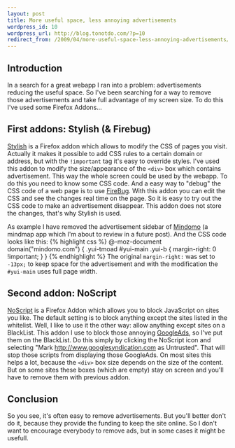 ```yaml
---
layout: post
title: More useful space, less annoying advertisements
wordpress_id: 10
wordpress_url: http://blog.tonotdo.com/?p=10
redirect_from: /2009/04/more-useful-space-less-annoying-advertisements/
---
```


## Introduction
In a search for a great webapp I ran into a problem: advertisements reducing the useful space. So I've been searching for a way to remove those advertisements and take full advantage of my screen size.
To do this I've used some Firefox Addons...

## First addons: Stylish (& Firebug)
[Stylish](https://addons.mozilla.org/en-US/firefox/addon/2108) is a Firefox addon which allows to modify the CSS of pages you visit. Actually it makes it possible to add CSS rules to a certain domain or address, but with the `!important` tag it's easy to override styles.
I've used this addon to modify the size/appearance of the `<div>` box which contains advertisement. This way the whole screen could be used by the webapp.
To do this you need to know some CSS code. And a easy way to "debug" the CSS code of a web page is to use [FireBug](https://addons.mozilla.org/en-US/firefox/addon/1843). With this addon you can edit the CSS and see the changes real time on the page. So it is easy to try out the CSS code to make an advertisement disappear. This addon does not store the changes, that's why Stylish is used.

As example I have removed the advertisement sidebar of [Mindomo](http://www.mindomo.com) (a mindmap app which I'm about to review in a future post). And the CSS code looks like this:
{% highlight css %}
@-moz-document domain("mindomo.com") {
   .yui-tmoad #yui-main .yui-b {
      margin-right: 0 !important;
   }
}
{% endhighlight %}
The original `margin-right:` was set to `-13px;` to keep space for the advertisement and with the modification the `#yui-main` uses full page width.

## Second addon: NoScript
[NoScript](https://addons.mozilla.org/en-US/firefox/addon/722) is a Firefox Addon which allows you to block JavaScript on sites you like. The default setting is to block anything except the sites listed in the whitelist. Well, I like to use it the other way: allow anything except sites on a BlackList.
This addon I use to block those annoying [GoogleAds](http://www.googlesyndication.com/), so I've put them on the BlackList. Do this simply by clicking the NoScript icon and selecting "Mark http://www.googlesyndication.com as Untrusted".
That will stop those scripts from displaying those GoogleAds. On most sites this helps a lot, because the `<div>` box size depends on the size of the content. But on some sites these boxes (which are empty) stay on screen and you'll have to remove them with previous addon.

## Conclusion
So you see, it's often easy to remove advertisements. But you'll better don't do it, because they provide the funding to keep the site online. So I don't want to encourage everybody to remove ads, but in some cases it might be usefull.

